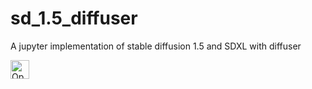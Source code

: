 # sd_1.5_diffuser
A jupyter implementation of stable diffusion 1.5 and SDXL with diffuser

<a target="_blank" href="https://colab.research.google.com/github/chri002/sd_1.5_diffuser/blob/main/sd_jup_diffuser.ipynb">
  <img src="https://colab.research.google.com/assets/colab-badge.svg" alt="Open In Colab" height="30px"/>
</a>

